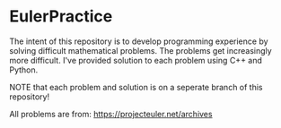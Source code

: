 # EulerPractice

The intent of this repository is to develop programming experience by solving difficult mathematical problems. The problems get increasingly more difficult. I've provided solution to each problem using C++ and Python.

NOTE that each problem and solution is on a seperate branch of this repository!

All problems are from: https://projecteuler.net/archives
